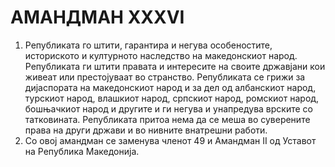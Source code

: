 # АМАНДМАН XXXVI

1. Републиката го штити, гарантира и негува особеностите, историското и културното наследство на македонскиот народ.
Републиката ги штити правата и интересите на своите државјани кои живеат или престојуваат во странство.
Републиката се грижи за дијаспората на македонскиот народ и за дел од албанскиот народ, турскиот народ, влашкиот народ, српскиот народ, ромскиот народ, бошњачкиот народ и другите и ги негува и унапредува врските со татковината.
Републиката притоа нема да се меша во суверените права на други држави и во нивните внатрешни работи.
2. Со овој амандман се заменува членот 49 и Амандман II од Уставот на Република Македонија.


